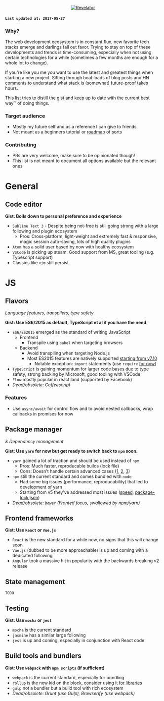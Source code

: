 <p align="center">
	<a href="https://www.youtube.com/watch?v=uGBoP70A7Q0">
		<img src="https://i.imgur.com/RFZtNh1.png" alt="Revelator"/>
	</a>
</p>


#### `Last updated at: 2017-05-27`


### Why?

The web development ecosystem is in constant flux, new favorite tech stacks emerge and darlings fall out favor. Trying to stay on top of these developments and trends is time-consuming, especially when not using certain technologies for a while (sometimes a few months are enough for a whole lot to change).

If you're like you me you want to use the latest and greatest things when starting a new project. Sifting through boat loads of blog posts and HN comments to understand what stack is (somewhat) future-proof takes hours.

This list tries to distill the gist and keep up to date with the current best way™ of doing things.


### Target audience
* Mostly my future self and as a reference I can give to friends
* Not meant as a beginners tutorial or [roadmap](https://github.com/kamranahmedse/developer-roadmap) of sorts


### Contributing
* PRs are very welcome, make sure to be opinionated though!
* This list is not meant to document all options available but the relevant ones



# General

## Code editor

**Gist: Boils down to personal preference and experience**

- `Sublime Text 3` - Despite being not-free is still going strong with a large following and plugin ecosystem
  - Pros: Cross-platform, light-weight and extremely fast & responsive, magic session auto-saving, lots of high quality plugins
- `Atom` has a solid user based by now with healthy ecosystem
- `VSCode` is picking up steam: Good support from MS, great tooling (e.g. Typescript support) 
- Classics like `vim` still persist


# JS

## Flavors
_Language features, transpilers, type safety_

**Gist: Use ES6/2015 as default, TypeScript et al if you have the need.**

- `ES6/ES2015` emerged as the standard of writing JavaScript
	- Frontend
		- Transpile using `babel` when targeting browsers
	- Backend
		- Avoid transpiling when targeting Node.js
		- Most ES2015 features are natively supported [starting from v7.10](http://node.green/)
			- Notable exception: `import` statements (use `require` [for now](https://github.com/nodejs/node-eps/pull/39))
- `TypeScript` is gaining momentum for larger code bases due to type safety, strong backing by Microsoft, good tooling with VSCode
- `Flow` mostly popular in react land (supported by Facebook)
- _Dead/obsolete: Coffeescript_

### Features
- Use `async/await` for control flow and to avoid nested callbacks, wrap callbacks in promises for now


## Package manager

_& Dependency management_

**Gist: Use `yarn` for now but get ready to switch back to `npm` soon.**

- `yarn` gained a lot of traction and should be used instead of `npm`
  - Pros: Much faster, reproducable builds (lock file)
  - Cons: Doesn't handle certain advanced cases ([1](https://github.com/yarnpkg/yarn/issues/2090), [2](https://github.com/yarnpkg/yarn/issues/3507), [3](https://github.com/yarnpkg/yarn/issues/3433))
- `npm` still the current standard and comes bundled with `node`
	- Had some big issues (performance, reproducability) that led to development of yarn 
	- Starting from v5 they've addressed most issues ([speed](https://github.com/thomaschaaf/npm-vs-yarn), [package-lock.json](http://blog.npmjs.org/post/161081169345/v500))
- _Dead/obsolete: `bower` (Fronted focus, swallowed by npm/yarn)_


## Frontend frameworks

**Gist: Use `React` or `Vue.js`**

- `React` is the new standard for a while now, no signs that this will change soon
- `Vue.js` (dubbed to be more approachable) is up and coming with a dedicated following
- `Angular` took a massive hit in popularity with the backwards breaking v2 release

## State management

`TODO`


## Testing

**Gist: Use `mocha` or `jest`**

- `mocha` is the current standard
- `jasmine` has a similar large following
- `jest` is up and coming, especially in conjunction with React code

## Build tools and bundlers

**Gist: Use `webpack` with [`npm scripts`](https://github.com/terkelg/npm-scripts-as-build-tool) (if sufficient)**

- `webpack` is the current standard, especially for bundling
- `rollup` is the new kid on the block, consider using it [for libraries](https://medium.com/webpack/webpack-and-rollup-the-same-but-different-a41ad427058c)
- `gulp` not a bundler but a build tool with rich ecosystem
- _Dead/obsolete: Grunt (use Gulp), Browserify (use webpack)_
